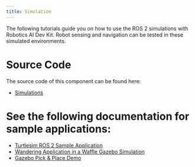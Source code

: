```yaml
---
title: Simulation
---
```


The following tutorials guide you on how to use the ROS 2 simulations
with Robotics AI Dev Kit. Robot sensing and navigation can be tested in
these simulated environments.

# Source Code

The source code of this component can be found here:
- [Simulations](https://github.com/open-edge-platform/edge-ai-suites/tree/main/robotics-ai-suite/components/simulations)

# See the following documentation for sample applications:

- [Turtlesim ROS 2 Sample Application](turtlesim-ros2-sample-application.md)
- [Wandering Application in a Waffle Gazebo Simulation](launch-wandering-application-gazebo-sim-waffle.md)
- [Gazebo Pick & Place Demo](picknplace.md)

